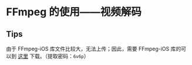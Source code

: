 #  FFmpeg 的使用——视频解码


## Tips
由于 FFmpeg-iOS 库文件比较大，无法上传；因此，需要 FFmpeg-iOS 库的可以到 [这里](https://pan.baidu.com/s/1fr6PsyRpFmQ5CMGHTMt0gA) 下载。（提取密码：`6v6p`）